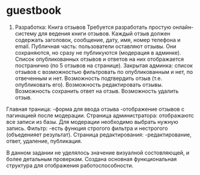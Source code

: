 # guestbook

1. Разработка: Книга отзывов
Требуется разработать простую онлайн-систему для ведения книги отзывов. Каждый отзыв должен содержать заголовок, сообщение, дату, имя, номер телефона и email.
Публичная часть: пользователи оставляют отзывы. Они сохраняются, но сразу не публикуются (модерация в админке). Список опубликованных отзывов и ответов на них отображается постранично (по 5 отзывов на странице).
Закрытая админка: список отзывов с возможностью фильтровать по опубликованным и нет, по отвеченным и нет. Возможность подтвердить отзыв (т.е. опубликовать его). Возможность редактировать отзывы. Возможность сохранить ответ на отзыв. Возможность удалить отзыв.


Главная траница:
-форма для ввода отзыва
-отображение отзывов с пагинацией после модерации.
Страница администратора:
отображаютс все записи из базы.
Для модерации необходимо выбрать нужную запись.
Фильтр: 
-есть функция строгого фильтра
и нестрогого (объеденияет результат).
Страница редактирования:
-редактирование, ответ, удаление, публикация.

В данном задании не уделялось значение визуалной состовляющей,
и более детальным проверкам. Создана основная функциональная структура
для отображения работоспособности.
